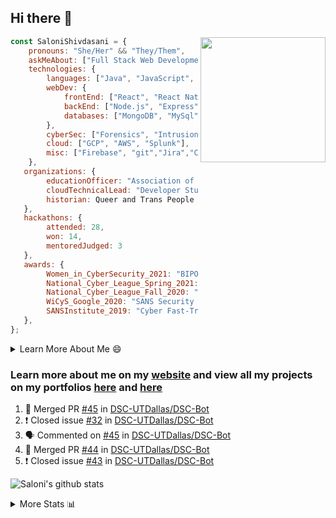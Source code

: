 ## Hi there 👋

<img align='right' src="https://storage.googleapis.com/saloni-shivdasani-resume/Saloni.png" width="200">

```javascript
const SaloniShivdasani = {
    pronouns: "She/Her" && "They/Them",
    askMeAbout: ["Full Stack Web Development", "Cloud Computing", "Cyber Security"],
    technologies: {
        languages: ["Java", "JavaScript", "SQL", "Python", "C++", "BASH", "R"],
        webDev: {
            frontEnd: ["React", "React Native", "Electron"],
            backEnd: ["Node.js", "Express", "Flask"],
            databases: ["MongoDB", "MySql"],
        },
        cyberSec: ["Forensics", "Intrusion Detection", "Security Operations", "Network and Application Penetration Testing"],
        cloud: ["GCP", "AWS", "Splunk"],
        misc: ["Firebase", "git","Jira","Confluence"]
    },
   organizations: {
        educationOfficer: "Association of Computer Machinery, UTD",
        cloudTechnicalLead: "Developer Students Club, UTD",
        historian: Queer and Trans People of Color, UTD",
   },
   hackathons: {
        attended: 28,
        won: 14,
        mentoredJudged: 3
   },
   awards: {
        Women_in_CyberSecurity_2021: "BIPOC Fellowship Award",
        National_Cyber_League_Spring_2021: "Gold Bracket Competitor - Top 15% nationally",
        National_Cyber_League_Fall_2020: "Gold Bracket Competitor - Top 15% nationally",
        WiCyS_Google_2020: "SANS Security Training Scholarship",
        SANSInstitute_2019: "Cyber Fast-Track Game Quarter-Finalist",
   },
};
```

<!--START_SECTION:table-->
<details>

<summary>Learn More About Me 😄 </summary>

I am a senior at The University of Texas at Dallas, and I am currently majoring in Software Engineering with a concentration in Information Assurance. I am interested and have experience in full stack development, cloud computing, and cybersecurity. I hope to find opportunities where I can gain exposure to algorithm and project design. My ultimate aim is to develop futuristic products for users because I am inspired by the impact of computing on society.

I have experience in full stack web development through my participation and awards in hackathons where I have learnt and used React, Node.js, Express, MongoDB, Flask, NLTK, and React Native along with GIT, GCP, and Firebase. Last semester, I was also responsible for backend development for a project at a local NGO where I created a REST API using Node.js, Express, MongoDB and SQL and hosted it on servers using GCP. 

From my coursework and local competitions, I have skills in algorithms and data structures in Java, database management using SQL and machine learning using Python and R. I have also been a quarter-finalist in a national cybersecurity completion hosted by the SANS institute.

I am also actively involved in campus organization where I am the cloud technical lead for Developer Student Club, Mentor and Education Officer for Association of Computing Machinery, event planner for Women Mentoring Women in Engineering and IT Committee member for IEEE.

</details>

<!--END_SECTION:table-->

### Learn more about me on my [website](https://www.saloni-shivdasani.codes) and view all my projects on my portfolios [here](https://www.saloni-shivdasani.codes/projects) and  [here](http://devpost.com/SaloniS)

<!--START_SECTION:activity-->
1. 🎉 Merged PR [#45](https://github.com/DSC-UTDallas/DSC-Bot/pull/45) in [DSC-UTDallas/DSC-Bot](https://github.com/DSC-UTDallas/DSC-Bot)
2. ❗️ Closed issue [#32](https://github.com/DSC-UTDallas/DSC-Bot/issues/32) in [DSC-UTDallas/DSC-Bot](https://github.com/DSC-UTDallas/DSC-Bot)
3. 🗣 Commented on [#45](https://github.com/DSC-UTDallas/DSC-Bot/issues/45) in [DSC-UTDallas/DSC-Bot](https://github.com/DSC-UTDallas/DSC-Bot)
4. 🎉 Merged PR [#44](https://github.com/DSC-UTDallas/DSC-Bot/pull/44) in [DSC-UTDallas/DSC-Bot](https://github.com/DSC-UTDallas/DSC-Bot)
5. ❗️ Closed issue [#43](https://github.com/DSC-UTDallas/DSC-Bot/issues/43) in [DSC-UTDallas/DSC-Bot](https://github.com/DSC-UTDallas/DSC-Bot)
<!--END_SECTION:activity-->

![Saloni's github stats](https://github-readme-stats.vercel.app/api?username=SaloniSS)

<!--START_SECTION:table-->
<details>

<summary>More Stats 📊 </summary>

<!--START_SECTION:waka-->
![Lines of code](https://img.shields.io/badge/From%20Hello%20World%20I%27ve%20Written-1.3%20million%20lines%20of%20code-blue)

**🐱 My Github Data** 

> 🏆 360 Contributions in the Year 2021
 > 
> 📦 568.5 kB Used in Github's Storage 
 > 
> 💼 Opted to Hire
 > 
> 📜 28 Public Repositories 
 > 
> 🔑 21 Private Repositories  
 > 
**I'm a Night 🦉** 

```text
🌞 Morning    180 commits    ███░░░░░░░░░░░░░░░░░░░░░░   14.85% 
🌆 Daytime    269 commits    █████░░░░░░░░░░░░░░░░░░░░   22.19% 
🌃 Evening    463 commits    █████████░░░░░░░░░░░░░░░░   38.2% 
🌙 Night      300 commits    ██████░░░░░░░░░░░░░░░░░░░   24.75%

```
📅 **I'm Most Productive on Saturday** 

```text
Monday       142 commits    ███░░░░░░░░░░░░░░░░░░░░░░   11.72% 
Tuesday      110 commits    ██░░░░░░░░░░░░░░░░░░░░░░░   9.08% 
Wednesday    100 commits    ██░░░░░░░░░░░░░░░░░░░░░░░   8.25% 
Thursday     69 commits     █░░░░░░░░░░░░░░░░░░░░░░░░   5.69% 
Friday       103 commits    ██░░░░░░░░░░░░░░░░░░░░░░░   8.5% 
Saturday     370 commits    ███████░░░░░░░░░░░░░░░░░░   30.53% 
Sunday       318 commits    ██████░░░░░░░░░░░░░░░░░░░   26.24%

```


📊 **This Week I Spent My Time On** 

```text
⌚︎ Time Zone: America/Chicago

💬 Programming Languages: 
Other                    11 hrs 1 min        ███████████████░░░░░░░░░░   60.35% 
JavaScript               3 hrs 25 mins       ████░░░░░░░░░░░░░░░░░░░░░   18.78% 
Dart                     1 hr 34 mins        ██░░░░░░░░░░░░░░░░░░░░░░░   8.64% 
TypeScript               1 hr 31 mins        ██░░░░░░░░░░░░░░░░░░░░░░░   8.36% 
Groovy                   32 mins             ░░░░░░░░░░░░░░░░░░░░░░░░░   2.96%

```

**I Mostly Code in JavaScript** 

```text
JavaScript               24 repos            ███████████░░░░░░░░░░░░░░   44.44% 
Java                     7 repos             ███░░░░░░░░░░░░░░░░░░░░░░   12.96% 
Python                   6 repos             ██░░░░░░░░░░░░░░░░░░░░░░░   11.11% 
TypeScript               5 repos             ██░░░░░░░░░░░░░░░░░░░░░░░   9.26% 
CSS                      3 repos             █░░░░░░░░░░░░░░░░░░░░░░░░   5.56%

```



<!--END_SECTION:waka-->

<!--END_SECTION:table-->

<!--
**SaloniSS/SaloniSS** is a ✨ _special_ ✨ repository because its `README.md` (this file) appears on your GitHub profile.

Here are some ideas to get you started:

- 🔭 I’m currently working on ...
- 🌱 I’m currently learning ...
- 👯 I’m looking to collaborate on ...
- 🤔 I’m looking for help with ...
- 💬 Ask me about ...
- 📫 How to reach me: ...
- 😄 Pronouns: ...
- ⚡ Fun fact: ...
-->
